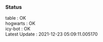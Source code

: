 ### Status


table : OK  
hogwarts : OK  
icy-bot : OK  
Latest Update : 2021-12-23 05:09:11.005170
